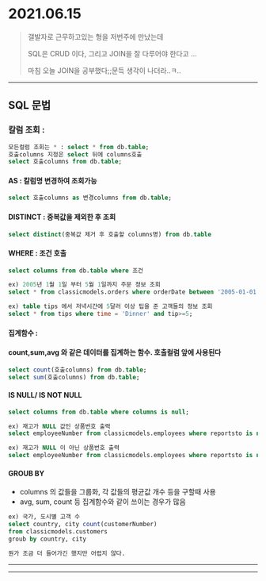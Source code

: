 # 2021.06.15

>갤발자로 근무하고있는 형을 저번주에 만났는데
>
>SQL은 CRUD 이다, 그리고 JOIN을 잘 다루어야 한다고 ...
>
>마침  오늘 JOIN을 공부했다;;문득 생각이 나더라..ㅋ..

---



## SQL 문법



### 칼럼 조회 :

```sql
모든컬럼 조회는 * : select * from db.table;
호출columns 지정은 select 뒤에 columns호출
select 호출columns from db.table;
```



#### AS : 칼럼명 변경하여 조회가능

```sql
select 호출columns as 변경columns from db.table;
```



#### DISTINCT : 중복값을 제외한 후 조회

```sql
select distinct(중복값 제거 후 호출할 columns명) from db.table
```



#### WHERE : 조건 호출

``` sql
select columns from db.table where 조건

ex) 2005년 1월 1일 부터 5월 1일까지 주문 정보 조회
select * from classicmodels.orders where orderDate between '2005-01-01' and '2005-05-01';

ex) table tips 에서 저녁시간에 5달러 이상 팁을 준 고객들의 정보 조회
select * from tips where time = 'Dinner' and tip>=5;
```



#### 집계함수 : 

#### count,sum,avg 와 같은 데이터를 집계하는 함수. 호출컬럼 앞에 사용된다

```sql
select count(호출columns) from db.table;
select sum(호출columns) from db.table;
```



#### IS NULL/ IS NOT NULL

```SQL
select columns from db.table where columns is null;

ex) 재고가 NULL 값인 상품번호 출력
select employeeNumber from classicmodels.employees where reportsto is null;

ex) 재고가 NULL 이 아닌 상품번호 출력
select employeeNumber from classicmodels.employees where reportsto is not null;
```

 

#### GROUB BY

- columns 의 값들을 그룹화, 각 값들의 평균값 개수 등을 구할때 사용
- avg, sum, count 등 집계함수와 같이 쓰이는 경우가 많음

```sql
ex) 국가, 도시별 고객 수
select country, city count(customerNumber) 
from classicmodels.customers
groub by country, city

뭔가 조금 더 들어가긴 했지만 어렵지 않다.
```

---

---

